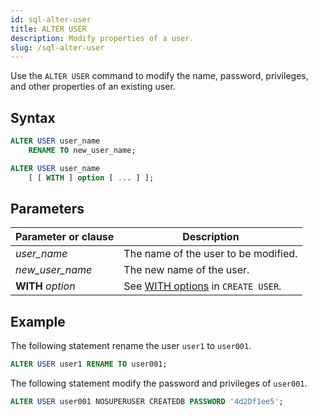 ```yaml
---
id: sql-alter-user
title: ALTER USER
description: Modify properties of a user.
slug: /sql-alter-user
---
```


Use the `ALTER USER` command to modify the name, password, privileges, and other properties of an existing user.

## Syntax

```sql title="Alter user name"
ALTER USER user_name 
    RENAME TO new_user_name;
```

```sql title="Alter user properties"
ALTER USER user_name 
    [ [ WITH ] option [ ... ] ];
```


## Parameters
| Parameter or clause | Description           |
| ------------------- | --------------------- |
| *user_name* | The name of the user to be modified. |
| *new_user_name* | The new name of the user. |
| **WITH** *option* | See [WITH options](sql-create-user.md#with-options) in `CREATE USER`. |



## Example

The following statement rename the user `user1` to `user001`.

```sql
ALTER USER user1 RENAME TO user001;
```


The following statement modify the password and privileges of `user001`.

```sql
ALTER USER user001 NOSUPERUSER CREATEDB PASSWORD '4d2Df1ee5';
```
